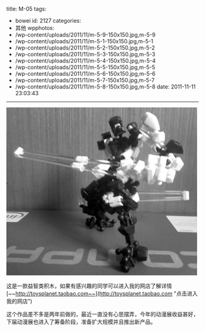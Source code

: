 title: M-05
tags:
  - bowei
id: 2127
categories:
  - 其他
wpphotos:
  - /wp-content/uploads/2011/11/m-5-9-150x150.jpg,m-5-9
  - /wp-content/uploads/2011/11/m-5-1-150x150.jpg,m-5-1
  - /wp-content/uploads/2011/11/m-5-2-150x150.jpg,m-5-2
  - /wp-content/uploads/2011/11/m-5-3-150x150.jpg,m-5-3
  - /wp-content/uploads/2011/11/m-5-4-150x150.jpg,m-5-4
  - /wp-content/uploads/2011/11/m-5-5-150x150.jpg,m-5-5
  - /wp-content/uploads/2011/11/m-5-6-150x150.jpg,m-5-6
  - /wp-content/uploads/2011/11/m-5-7-150x150.jpg,m-5-7
  - /wp-content/uploads/2011/11/m-5-8-150x150.jpg,m-5-8
date: 2011-11-11 23:03:43
---

[![](/wp-content/uploads/2011/11/m-5-1.jpg "m-5-1")](/2127.html/m-5-1)

这是一款益智类积木，如果有感兴趣的同学可以进入我的网店了解详情 [~~http://toysplanet.taobao.com~~](http://toysplanet.taobao.com "点击进入我的网店")

这个作品差不多是两年前做的，最近一直没有心思摆弄，今年的动漫展收益甚好，下届动漫展也进入了筹备阶段，准备扩大规模并且推出新产品。
